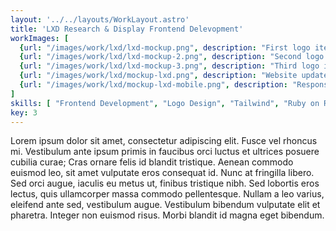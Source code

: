 ```yaml
---
layout: '../../layouts/WorkLayout.astro'
title: 'LXD Research & Display Frontend Delevopment'
workImages: [
  {url: "/images/work/lxd/lxd-mockup.png", description: "First logo iteration"}, 
  {url: "/images/work/lxd/lxd-mockup-2.png", description: "Second logo iteration"}, 
  {url: "/images/work/lxd/lxd-mockup-3.png", description: "Third logo iteration"},
  {url: "/images/work/lxd/mockup-lxd.png", description: "Website update"},
  {url: "/images/work/lxd/mockup-lxd-mobile.png", description: "Responsive view"}
]
skills: [ "Frontend Development", "Logo Design", "Tailwind", "Ruby on Rails"]
key: 3
---
```


Lorem ipsum dolor sit amet, consectetur adipiscing elit. Fusce vel rhoncus mi. Vestibulum ante ipsum primis in faucibus orci luctus et ultrices posuere cubilia curae; Cras ornare felis id blandit tristique. Aenean commodo euismod leo, sit amet vulputate eros consequat id. Nunc at fringilla libero. Sed orci augue, iaculis eu metus ut, finibus tristique nibh. Sed lobortis eros lectus, quis ullamcorper massa commodo pellentesque. Nullam a leo varius, eleifend ante sed, vestibulum augue. Vestibulum bibendum vulputate elit et pharetra. Integer non euismod risus. Morbi blandit id magna eget bibendum.
